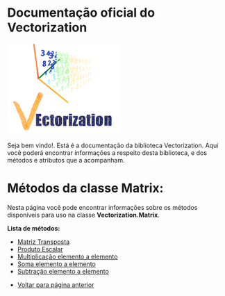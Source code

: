 # Documentação oficial do Vectorization
![Logo do projeto](https://github.com/WilliamJardim/Vectorization/blob/main/imagens/logo256x256.png)

Seja bem vindo!. Está é a documentação da biblioteca Vectorization.
Aqui você poderá encontrar informações a respeito desta biblioteca, e dos métodos e atributos que a acompanham.

# Métodos da classe Matrix:
Nesta página você pode encontrar informações sobre os métodos disponíveis para uso na classe **Vectorization.Matrix**.

**Lista de métodos:**
 - [Matriz Transposta](Transposta/page.md)
 - [Produto Escalar](ProdutoEscalar/page.md)
 - [Multiplicação elemento a elemento](Multiplicacao/page.md)
 - [Soma elemento a elemento](Soma/page.md)
 - [Subtração elemento a elemento](Subtracao/page.md)

* [Voltar para página anterior](../page.md)